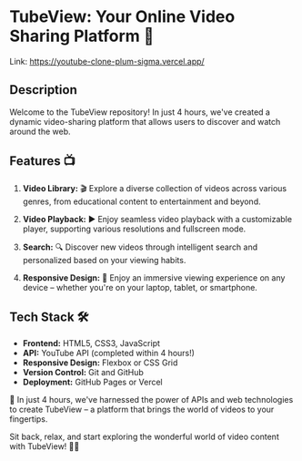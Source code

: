 # TubeView: Your Online Video Sharing Platform 🎥

Link: https://youtube-clone-plum-sigma.vercel.app/

## Description
Welcome to the TubeView repository! In just 4 hours, we've created a dynamic video-sharing platform that allows users to discover and  watch around the web.

## Features 📺

1. **Video Library:** 🎬 Explore a diverse collection of videos across various genres, from educational content to entertainment and beyond.
 
2. **Video Playback:** ▶️ Enjoy seamless video playback with a customizable player, supporting various resolutions and fullscreen mode.

3. **Search:** 🔍 Discover new videos through intelligent search and personalized  based on your viewing habits.

4. **Responsive Design:** 📱 Enjoy an immersive viewing experience on any device – whether you're on your laptop, tablet, or smartphone.

## Tech Stack 🛠️

- **Frontend:** HTML5, CSS3, JavaScript
- **API:** YouTube API (completed within 4 hours!)
- **Responsive Design:** Flexbox or CSS Grid
- **Version Control:** Git and GitHub
- **Deployment:** GitHub Pages or Vercel

🎉 In just 4 hours, we've harnessed the power of APIs and web technologies to create TubeView – a platform that brings the world of videos to your fingertips.

Sit back, relax, and start exploring the wonderful world of video content with TubeView! 🍿🎉

